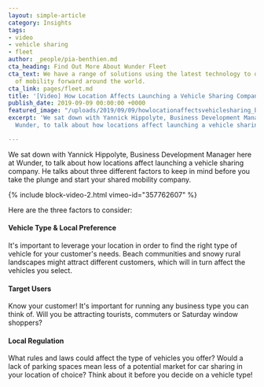 ```yaml
---
layout: simple-article
category: Insights
tags:
- video
- vehicle sharing
- fleet
author: _people/pia-benthien.md
cta_heading: Find Out More About Wunder Fleet
cta_text: We have a range of solutions using the latest technology to drive the future
  of mobility forward around the world.
cta_link: pages/fleet.md
title: '[Video] How Location Affects Launching a Vehicle Sharing Company'
publish_date: 2019-09-09 00:00:00 +0000
featured_image: "/uploads/2019/09/09/howlocationaffectsvehiclesharing_blog_list.png"
excerpt: 'We sat down with Yannick Hippolyte, Business Development Manager here at
  Wunder, to talk about how locations affect launching a vehicle sharing company. '

---
```

We sat down with Yannick Hippolyte, Business Development Manager here at Wunder, to talk about how locations affect launching a vehicle sharing company. He talks about three different factors to keep in mind before you take the plunge and start your shared mobility company.

{% include block-video-2.html vimeo-id="357762607" %}

Here are the three factors to consider:

#### Vehicle Type & Local Preference

It's important to leverage your location in order to find the right type of vehicle for your customer's needs. Beach communities and snowy rural landscapes might attract different customers, which will in turn affect the vehicles you select.

#### Target Users

Know your customer! It's important for running any business type you can think of. Will you be attracting tourists, commuters or Saturday window shoppers?

#### Local Regulation

What rules and laws could affect the type of vehicles you offer? Would a lack of parking spaces mean less of a potential market for car sharing in your location of choice? Think about it before you decide on a vehicle type!
